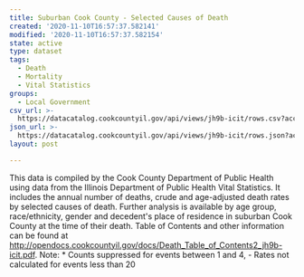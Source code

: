 ```yaml
---
title: Suburban Cook County - Selected Causes of Death
created: '2020-11-10T16:57:37.582141'
modified: '2020-11-10T16:57:37.582154'
state: active
type: dataset
tags:
  - Death
  - Mortality
  - Vital Statistics
groups:
  - Local Government
csv_url: >-
  https://datacatalog.cookcountyil.gov/api/views/jh9b-icit/rows.csv?accessType=DOWNLOAD
json_url: >-
  https://datacatalog.cookcountyil.gov/api/views/jh9b-icit/rows.json?accessType=DOWNLOAD
layout: post

---
```

This data is compiled by the Cook County Department of Public Health using data from the Illinois Department of Public Health Vital Statistics. It includes the annual number of deaths, crude and age-adjusted death rates by selected causes of death. Further analysis is available by age group, race/ethnicity, gender and decedent's place of residence in suburban Cook County at the time of their death. Table of Contents and other information can be found at http://opendocs.cookcountyil.gov/docs/Death_Table_of_Contents2_jh9b-icit.pdf. Note: * Counts suppressed for events between 1 and 4, - Rates not calculated for events less than 20
